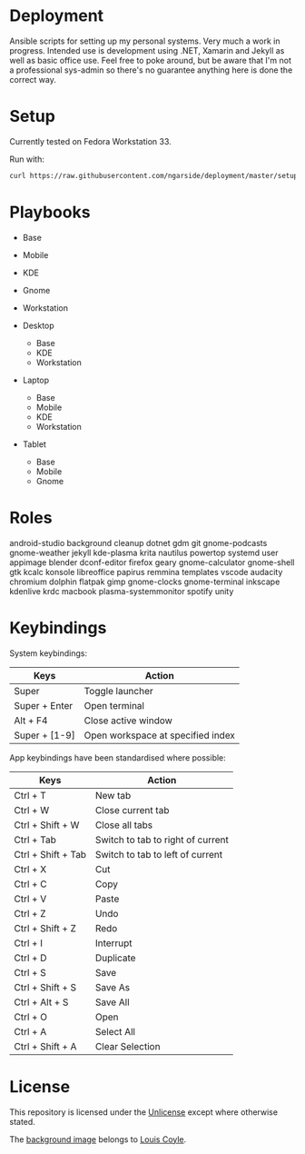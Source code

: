 # Deployment

Ansible scripts for setting up my personal systems. Very much a work in progress. Intended use is development using .NET, Xamarin and Jekyll as well as basic office use. Feel free to poke around, but be aware that I'm not a professional sys-admin so there's no guarantee anything here is done the correct way.

# Setup

Currently tested on Fedora Workstation 33.

Run with:

```sh
curl https://raw.githubusercontent.com/ngarside/deployment/master/setup.sh | bash
```

# Playbooks

- Base
- Mobile
- KDE
- Gnome
- Workstation

- Desktop
	- Base
	- KDE
	- Workstation
- Laptop
	- Base
	- Mobile
	- KDE
	- Workstation
- Tablet
	- Base
	- Mobile
	- Gnome

# Roles

android-studio
background
cleanup
dotnet
gdm
git
gnome-podcasts
gnome-weather
jekyll
kde-plasma
krita
nautilus
powertop
systemd
user
appimage
blender
dconf-editor
firefox
geary
gnome-calculator
gnome-shell
gtk
kcalc
konsole
libreoffice
papirus
remmina
templates
vscode
audacity
chromium
dolphin
flatpak
gimp
gnome-clocks
gnome-terminal
inkscape
kdenlive
krdc
macbook
plasma-systemmonitor
spotify
unity

# Keybindings

System keybindings:

| Keys | Action |
|-|-|
| Super | Toggle launcher |
| Super + Enter | Open terminal |
| Alt + F4 | Close active window |
| Super + [1-9] | Open workspace at specified index |

App keybindings have been standardised where possible:

| Keys | Action |
|-|-|
| Ctrl + T | New tab |
| Ctrl + W | Close current tab |
| Ctrl + Shift + W | Close all tabs |
| Ctrl + Tab | Switch to tab to right of current |
| Ctrl + Shift + Tab | Switch to tab to left of current |
| Ctrl + X | Cut |
| Ctrl + C | Copy |
| Ctrl + V | Paste |
| Ctrl + Z | Undo |
| Ctrl + Shift + Z | Redo |
| Ctrl + I | Interrupt |
| Ctrl + D | Duplicate |
| Ctrl + S | Save |
| Ctrl + Shift + S | Save As |
| Ctrl + Alt + S | Save All |
| Ctrl + O | Open |
| Ctrl + A | Select All |
| Ctrl + Shift + A | Clear Selection |

# License

This repository is licensed under the [Unlicense](license.md) except where otherwise stated.

The [background image](sway/background.jpg) belongs to [Louis Coyle](https://dribbble.com/louiscoyle/projects/243171-Lakeside#attachment-332811).